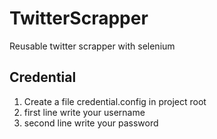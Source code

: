 # TwitterScrapper
Reusable twitter scrapper with selenium

## Credential
1. Create a file credential.config in project root
2. first line write your username
3. second line write your password